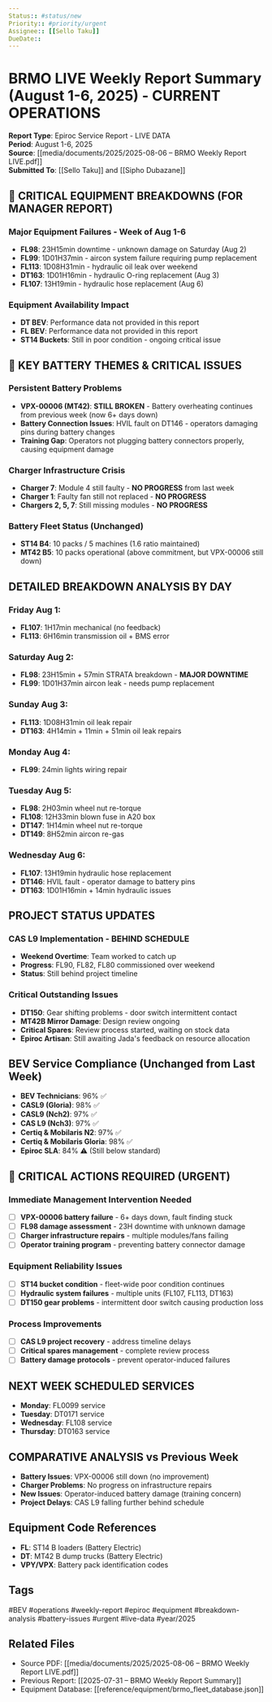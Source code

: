 ```yaml
---
Status:: #status/new
Priority:: #priority/urgent
Assignee:: [[Sello Taku]]
DueDate:: 
---
```


# BRMO LIVE Weekly Report Summary (August 1-6, 2025) - CURRENT OPERATIONS

**Report Type**: Epiroc Service Report - LIVE DATA  
**Period**: August 1-6, 2025  
**Source**: [[media/documents/2025/2025-08-06 – BRMO Weekly Report LIVE.pdf]]  
**Submitted To**: [[Sello Taku]] and [[Sipho Dubazane]]

## 🚨 CRITICAL EQUIPMENT BREAKDOWNS (FOR MANAGER REPORT)

### Major Equipment Failures - Week of Aug 1-6
- **FL98**: 23H15min downtime - unknown damage on Saturday (Aug 2)
- **FL99**: 1D01H37min - aircon system failure requiring pump replacement
- **FL113**: 1D08H31min - hydraulic oil leak over weekend
- **DT163**: 1D01H16min - hydraulic O-ring replacement (Aug 3)
- **FL107**: 13H19min - hydraulic hose replacement (Aug 6)

### Equipment Availability Impact
- **DT BEV**: Performance data not provided in this report
- **FL BEV**: Performance data not provided in this report
- **ST14 Buckets**: Still in poor condition - ongoing critical issue

## 🔋 KEY BATTERY THEMES & CRITICAL ISSUES

### Persistent Battery Problems
- **VPX-00006 (MT42)**: **STILL BROKEN** - Battery overheating continues from previous week (now 6+ days down)
- **Battery Connection Issues**: HVIL fault on DT146 - operators damaging pins during battery changes
- **Training Gap**: Operators not plugging battery connectors properly, causing equipment damage

### Charger Infrastructure Crisis
- **Charger 7**: Module 4 still faulty - **NO PROGRESS** from last week
- **Charger 1**: Faulty fan still not replaced - **NO PROGRESS**
- **Chargers 2, 5, 7**: Still missing modules - **NO PROGRESS**

### Battery Fleet Status (Unchanged)
- **ST14 B4**: 10 packs / 5 machines (1.6 ratio maintained)
- **MT42 B5**: 10 packs operational (above commitment, but VPX-00006 still down)

## DETAILED BREAKDOWN ANALYSIS BY DAY

### Friday Aug 1:
- **FL107**: 1H17min mechanical (no feedback)
- **FL113**: 6H16min transmission oil + BMS error

### Saturday Aug 2: 
- **FL98**: 23H15min + 57min STRATA breakdown - **MAJOR DOWNTIME**
- **FL99**: 1D01H37min aircon leak - needs pump replacement

### Sunday Aug 3:
- **FL113**: 1D08H31min oil leak repair
- **DT163**: 4H14min + 11min + 51min oil leak repairs

### Monday Aug 4:
- **FL99**: 24min lights wiring repair

### Tuesday Aug 5:
- **FL98**: 2H03min wheel nut re-torque
- **FL108**: 12H33min blown fuse in A20 box
- **DT147**: 1H14min wheel nut re-torque
- **DT149**: 8H52min aircon re-gas

### Wednesday Aug 6:
- **FL107**: 13H19min hydraulic hose replacement
- **DT146**: HVIL fault - operator damage to battery pins
- **DT163**: 1D01H16min + 14min hydraulic issues

## PROJECT STATUS UPDATES

### CAS L9 Implementation - BEHIND SCHEDULE
- **Weekend Overtime**: Team worked to catch up
- **Progress**: FL90, FL82, FL80 commissioned over weekend
- **Status**: Still behind project timeline

### Critical Outstanding Issues
- **DT150**: Gear shifting problems - door switch intermittent contact
- **MT42B Mirror Damage**: Design review ongoing
- **Critical Spares**: Review process started, waiting on stock data
- **Epiroc Artisan**: Still awaiting Jada's feedback on resource allocation

## BEV Service Compliance (Unchanged from Last Week)
- **BEV Technicians**: 96% ✅
- **CASL9 (Gloria)**: 98% ✅
- **CASL9 (Nch2)**: 97% ✅
- **CAS L9 (Nch3)**: 97% ✅
- **Certiq & Mobilaris N2**: 97% ✅
- **Certiq & Mobilaris Gloria**: 98% ✅
- **Epiroc SLA**: 84% ⚠️ (Still below standard)

## 🚨 CRITICAL ACTIONS REQUIRED (URGENT)

### Immediate Management Intervention Needed
- [ ] **VPX-00006 battery failure** - 6+ days down, fault finding stuck
- [ ] **FL98 damage assessment** - 23H downtime with unknown damage
- [ ] **Charger infrastructure repairs** - multiple modules/fans failing
- [ ] **Operator training program** - preventing battery connector damage

### Equipment Reliability Issues
- [ ] **ST14 bucket condition** - fleet-wide poor condition continues
- [ ] **Hydraulic system failures** - multiple units (FL107, FL113, DT163)
- [ ] **DT150 gear problems** - intermittent door switch causing production loss

### Process Improvements
- [ ] **CAS L9 project recovery** - address timeline delays
- [ ] **Critical spares management** - complete review process
- [ ] **Battery damage protocols** - prevent operator-induced failures

## NEXT WEEK SCHEDULED SERVICES
- **Monday**: FL0099 service
- **Tuesday**: DT0171 service  
- **Wednesday**: FL108 service
- **Thursday**: DT0163 service

## COMPARATIVE ANALYSIS vs Previous Week
- **Battery Issues**: VPX-00006 still down (no improvement)
- **Charger Problems**: No progress on infrastructure repairs
- **New Issues**: Operator-induced battery damage (training concern)
- **Project Delays**: CAS L9 falling further behind schedule

## Equipment Code References
- **FL**: ST14 B loaders (Battery Electric)
- **DT**: MT42 B dump trucks (Battery Electric)
- **VPY/VPX**: Battery pack identification codes

## Tags
#BEV #operations #weekly-report #epiroc #equipment #breakdown-analysis #battery-issues #urgent #live-data #year/2025

## Related Files
- Source PDF: [[media/documents/2025/2025-08-06 – BRMO Weekly Report LIVE.pdf]]
- Previous Report: [[2025-07-31 – BRMO Weekly Report Summary]]
- Equipment Database: [[reference/equipment/brmo_fleet_database.json]]